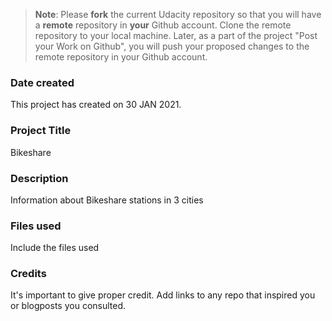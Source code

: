 >**Note**: Please **fork** the current Udacity repository so that you will have a **remote** repository in **your** Github account. Clone the remote repository to your local machine. Later, as a part of the project "Post your Work on Github", you will push your proposed changes to the remote repository in your Github account.

### Date created
This project has created on 30 JAN 2021.

### Project Title
Bikeshare

### Description
Information about Bikeshare stations in 3 cities
### Files used
Include the files used

### Credits
It's important to give proper credit. Add links to any repo that inspired you or blogposts you consulted.

